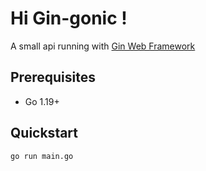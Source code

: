 # Hi Gin-gonic !

A small api running with [Gin Web Framework](https://gin-gonic.com/)

## Prerequisites

- Go 1.19+

## Quickstart

```
go run main.go
```

